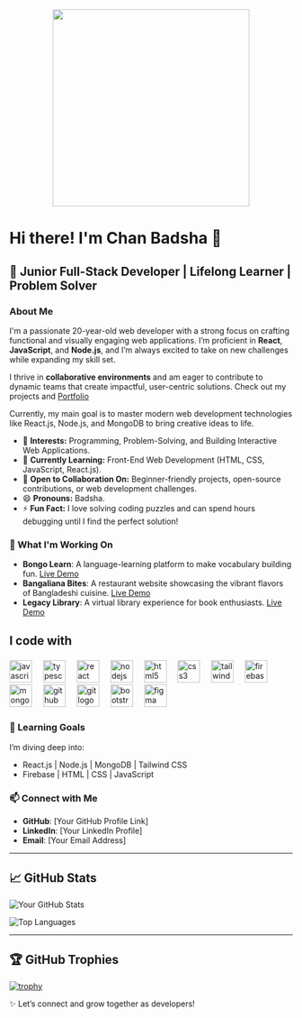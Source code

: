 <div align="center">
  <img height="350" src="https://i.ibb.co.com/hB6ptYG/coverphoto.jpg"  />
</div>

###


# Hi there! I'm Chan Badsha 👋

## 🚀 Junior Full-Stack Developer | Lifelong Learner | Problem Solver

### About Me
 I'm a passionate 20-year-old web developer with a strong focus on crafting functional and visually engaging web applications. I’m proficient in **React**, **JavaScript**, and **Node.js**, and I’m always excited to take on new challenges while expanding my skill set.

I thrive in **collaborative environments** and am eager to contribute to dynamic teams that create impactful, user-centric solutions.
Check out my projects and  [Portfolio](https://chanbadshabhuiyan.netlify.app)

Currently, my main goal is to master modern web development technologies like React.js, Node.js, and MongoDB to bring creative ideas to life.

- 👀 **Interests:** Programming, Problem-Solving, and Building Interactive Web Applications.  
- 🌱 **Currently Learning:** Front-End Web Development (HTML, CSS, JavaScript, React.js).  
- 💬 **Open to Collaboration On:** Beginner-friendly projects, open-source contributions, or web development challenges.   
- 😄 **Pronouns:** Badsha.  
- ⚡ **Fun Fact:** I love solving coding puzzles and can spend hours debugging until I find the perfect solution!  

### 🔭 What I'm Working On

- **Bongo Learn**: A language-learning platform to make vocabulary building fun. [Live Demo](https://bongo-learn-63c73.web.app)
- **Bangaliana Bites**: A restaurant website showcasing the vibrant flavors of Bangladeshi cuisine. [Live Demo](https://bangaliana-bites.netlify.app)
- **Legacy Library**: A virtual library experience for book enthusiasts. [Live Demo](https://legacylibrary-906c1.web.app)

<h2 align="left">I code with</h2>

###

<div align="left">
  <img src="https://cdn.jsdelivr.net/gh/devicons/devicon/icons/javascript/javascript-original.svg" height="40" alt="javascript logo"  />
  <img width="12" />
  <img src="https://cdn.jsdelivr.net/gh/devicons/devicon/icons/typescript/typescript-original.svg" height="40" alt="typescript logo"  />
  <img width="12" />
  <img src="https://cdn.jsdelivr.net/gh/devicons/devicon/icons/react/react-original.svg" height="40" alt="react logo"  />
  <img width="12" />
  <img src="https://cdn.jsdelivr.net/gh/devicons/devicon/icons/nodejs/nodejs-original.svg" height="40" alt="nodejs logo"  />
  <img width="12" />
  <img src="https://cdn.jsdelivr.net/gh/devicons/devicon/icons/html5/html5-original.svg" height="40" alt="html5 logo"  />
  <img width="12" />
  <img src="https://cdn.jsdelivr.net/gh/devicons/devicon/icons/css3/css3-original.svg" height="40" alt="css3 logo"  />
  <img width="12" />
  <img src="https://cdn.jsdelivr.net/gh/devicons/devicon/icons/tailwindcss/tailwindcss-original-wordmark.svg" height="40" alt="tailwindcss logo"  />
  <img width="12" />
  <img src="https://cdn.jsdelivr.net/gh/devicons/devicon/icons/firebase/firebase-plain.svg" height="40" alt="firebase logo"  />
  <img width="12" />
  <img src="https://cdn.jsdelivr.net/gh/devicons/devicon/icons/mongodb/mongodb-original.svg" height="40" alt="mongodb logo"  />
  <img width="12" />
  <img src="https://cdn.jsdelivr.net/gh/devicons/devicon/icons/github/github-original.svg" height="40" alt="github logo"  />
  <img width="12" />
  <img src="https://cdn.jsdelivr.net/gh/devicons/devicon/icons/git/git-original.svg" height="40" alt="git logo"  />
  <img width="12" />
  <img src="https://cdn.jsdelivr.net/gh/devicons/devicon/icons/bootstrap/bootstrap-original.svg" height="40" alt="bootstrap logo"  />
  <img width="12" />
  <img src="https://cdn.jsdelivr.net/gh/devicons/devicon/icons/figma/figma-original.svg" height="40" alt="figma logo"  />
</div>

###

### 🌱 Learning Goals
I’m diving deep into:
- React.js | Node.js | MongoDB | Tailwind CSS  
- Firebase | HTML | CSS | JavaScript

### 📫 Connect with Me
- **GitHub**: [Your GitHub Profile Link]  
- **LinkedIn**: [Your LinkedIn Profile]  
- **Email**: [Your Email Address]

---

## 📈 GitHub Stats
![Your GitHub Stats](https://github-readme-stats.vercel.app/api?username=Chanbadsha&show_icons=true&theme=radical)

![Top Languages](https://github-readme-stats.vercel.app/api/top-langs/?username=Chanbadsha&layout=compact&theme=radical)

---
## 🏆 GitHub Trophies
[![trophy](https://github-profile-trophy.vercel.app/?username=Chanbadsha&theme=radical&margin-w=15)](https://github.com/ryo-ma/github-profile-trophy)


✨ Let’s connect and grow together as developers!



